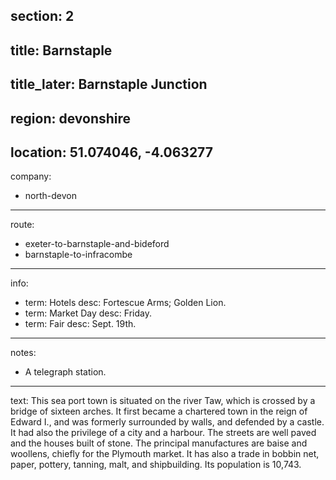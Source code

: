section: 2
----
title: Barnstaple
----
title_later: Barnstaple Junction
----
region: devonshire
----
location: 51.074046, -4.063277
----
company:
- north-devon
----
route:
- exeter-to-barnstaple-and-bideford
- barnstaple-to-infracombe
----
info:
- term: Hotels
  desc: Fortescue Arms; Golden Lion.
- term: Market Day
  desc: Friday.
- term: Fair
  desc: Sept. 19th.
----
notes:
- A telegraph station.
----
text: This sea port town is situated on the river Taw, which is crossed by a bridge of sixteen arches. It first became a chartered town in the reign of Edward I., and was formerly surrounded by walls, and defended by a castle. It had also the privilege of a city and a harbour. The streets are well paved and the houses built of stone. The principal manufactures are baise and woollens, chiefly for the Plymouth market. It has also a trade in bobbin net, paper, pottery, tanning, malt, and shipbuilding. Its population is 10,743.
